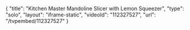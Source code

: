 {
    "title": "Kitchen Master Mandoline Slicer with Lemon Squeezer",
    "type": "solo",
    "layout": "iframe-static",
    "videoId": "112327527",
    "url": "\/tvpembed\/112327527"
}